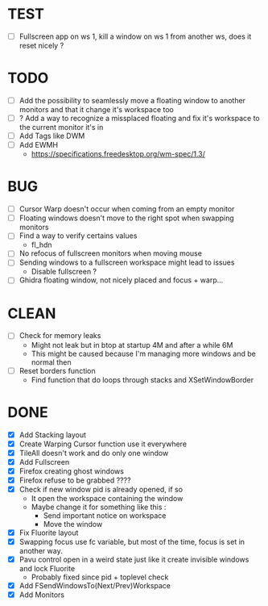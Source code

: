 # TEST
- [ ] Fullscreen app on ws 1, kill a window on ws 1 from another ws, does it reset nicely ?

# TODO
- [ ] Add the possibility to seamlessly move a floating window to another monitors and that it change it's workspace too
- [ ] ? Add a way to recognize a missplaced floating and fix it's workspace to the current monitor it's in
- [ ] Add Tags like DWM
- [ ] Add EWMH
    - https://specifications.freedesktop.org/wm-spec/1.3/

# BUG
- [ ] Cursor Warp doesn't occur when coming from an empty monitor
- [ ] Floating windows doesn't move to the right spot when swapping monitors
- [ ] Find a way to verify certains values
    - fl_hdn
- [ ] No refocus of fullscreen monitors when moving mouse
- [ ] Sending windows to a fullscreen workspace might lead to issues
    - Disable fullscreen ?
- [ ] Ghidra floating window, not nicely placed and focus + warp...

# CLEAN
- [ ] Check for memory leaks
    - Might not leak but in btop at startup 4M and after a while 6M
    - This might be caused because I'm managing more windows and be normal then
- [ ] Reset borders function
    - Find function that do loops through stacks and XSetWindowBorder

# DONE
- [X] Add Stacking layout
- [X] Create Warping Cursor function use it everywhere
- [X] TileAll doesn't work and do only one window
- [X] Add Fullscreen
- [X] Firefox creating ghost windows
- [X] Firefox refuse to be grabbed ????
- [X] Check if new window pid is already opened, if so
    - It open the workspace containing the window
    - Maybe change it for something like this :
        - Send important notice on workspace
        - Move the window
- [X] Fix Fluorite layout
- [X] Swapping focus use fc variable, but most of the time, focus is set in another way.
- [X] Pavu control open in a weird state just like it create invisible windows and lock Fluorite
    - Probably fixed since pid + toplevel check
- [X] Add FSendWindowsTo(Next/Prev)Workspace
- [X] Add Monitors
